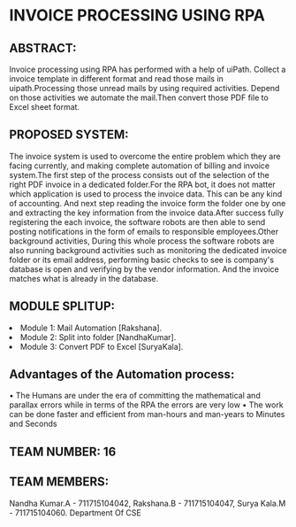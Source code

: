# INVOICE PROCESSING USING RPA
## ABSTRACT:
Invoice processing using RPA has performed with a help of uiPath. Collect a  invoice template in different format and read those mails in uipath.Processing those unread mails by using required activities. Depend on those activities we automate the mail.Then convert those PDF file to Excel sheet format.

## PROPOSED SYSTEM:
The invoice system is used to overcome the entire problem which they are facing currently, and making complete automation of billing and invoice system.The first step of the process consists out of the selection of the right PDF invoice in a dedicated folder.For the RPA bot, it does not matter which application is used to process the invoice data. This can be any kind of accounting. And next step reading the invoice form the folder one by one and extracting the key information from the invoice data.After success fully registering the each invoice, the software robots are then able to send posting notifications in the form of emails to responsible employees.Other background activities, During this whole process the software robots are also running background activities such as monitoring the dedicated invoice folder or its email address, performing basic checks to see is company's database is open and verifying by the vendor information. And the invoice matches what is already in the database.

## MODULE SPLITUP:
<u1><li>Module 1: Mail Automation [Rakshana].</li><li>Module 2: Split into folder [NandhaKumar].</li><li>Module 3: Convert PDF to Excel [SuryaKala].</li></u1>


## Advantages of the Automation process: 
•	The Humans are under the era of committing the mathematical and parallax errors while in terms of the RPA the errors are very low 
•	The work can be done faster and efficient from man-hours and man-years to Minutes and Seconds


## TEAM NUMBER: 16

## TEAM MEMBERS:
Nandha Kumar.A - 711715104042,
Rakshana.B     - 711715104047,
Surya Kala.M   - 711715104060.
Department Of CSE
